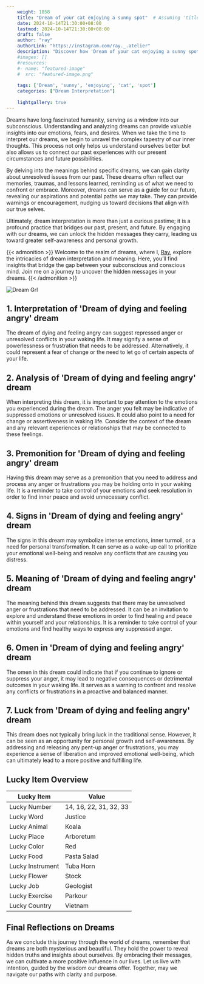 ```yaml
---
    weight: 1858
    title: "Dream of your cat enjoying a sunny spot"  # Assuming 'title' column exists
    date: 2024-10-14T21:30:00+08:00
    lastmod: 2024-10-14T21:30:00+08:00
    draft: false
    author: "ray"
    authorLink: "https://instagram.com/ray._.atelier"
    description: "Discover how 'Dream of your cat enjoying a sunny spot' can interpret your future and uncover its significant meanings in your life."
    #images: []
    #resources:
    #- name: "featured-image"
    #  src: "featured-image.png"
    
    tags: ['Dream', 'sunny', 'enjoying', 'cat', 'spot']
    categories: ["Dream Interpretation"]
    
    lightgallery: true
---
```

    
Dreams have long fascinated humanity, serving as a window into our subconscious. Understanding and analyzing dreams can provide valuable insights into our emotions, fears, and desires. When we take the time to interpret our dreams, we begin to unravel the complex tapestry of our inner thoughts. This process not only helps us understand ourselves better but also allows us to connect our past experiences with our present circumstances and future possibilities.

By delving into the meanings behind specific dreams, we can gain clarity about unresolved issues from our past. These dreams often reflect our memories, traumas, and lessons learned, reminding us of what we need to confront or embrace. Moreover, dreams can serve as a guide for our future, revealing our aspirations and potential paths we may take. They can provide warnings or encouragement, nudging us toward decisions that align with our true selves.

Ultimately, dream interpretation is more than just a curious pastime; it is a profound practice that bridges our past, present, and future. By engaging with our dreams, we can unlock the hidden messages they carry, leading us toward greater self-awareness and personal growth.

{{< admonition >}}
Welcome to the realm of dreams, where I, [Ray](https://instagram.com/ray._.atelier), explore the intricacies of dream interpretation and meaning. Here, you’ll find insights that bridge the gap between your subconscious and conscious mind. Join me on a journey to uncover the hidden messages in your dreams.
{{< /admonition >}}

![Dream Grl](https://cdn.pixabay.com/photo/2017/11/02/03/35/gothic-2910057_1280.jpg "Dream Grl")

## 1. Interpretation of 'Dream of dying and feeling angry' dream
 The dream of dying and feeling angry can suggest repressed anger or unresolved conflicts in your waking life. It may signify a sense of powerlessness or frustration that needs to be addressed. Alternatively, it could represent a fear of change or the need to let go of certain aspects of your life.

## 2. Analysis of 'Dream of dying and feeling angry' dream
 When interpreting this dream, it is important to pay attention to the emotions you experienced during the dream. The anger you felt may be indicative of suppressed emotions or unresolved issues. It could also point to a need for change or assertiveness in waking life. Consider the context of the dream and any relevant experiences or relationships that may be connected to these feelings.

## 3. Premonition for 'Dream of dying and feeling angry' dream
 Having this dream may serve as a premonition that you need to address and process any anger or frustrations you may be holding onto in your waking life. It is a reminder to take control of your emotions and seek resolution in order to find inner peace and avoid unnecessary conflict.

## 4. Signs in 'Dream of dying and feeling angry' dream
 The signs in this dream may symbolize intense emotions, inner turmoil, or a need for personal transformation. It can serve as a wake-up call to prioritize your emotional well-being and resolve any conflicts that are causing you distress.

## 5. Meaning of 'Dream of dying and feeling angry' dream
 The meaning behind this dream suggests that there may be unresolved anger or frustrations that need to be addressed. It can be an invitation to explore and understand these emotions in order to find healing and peace within yourself and your relationships. It is a reminder to take control of your emotions and find healthy ways to express any suppressed anger.

## 6. Omen in 'Dream of dying and feeling angry' dream
 The omen in this dream could indicate that if you continue to ignore or suppress your anger, it may lead to negative consequences or detrimental outcomes in your waking life. It serves as a warning to confront and resolve any conflicts or frustrations in a proactive and balanced manner.

## 7. Luck from 'Dream of dying and feeling angry' dream
 This dream does not typically bring luck in the traditional sense. However, it can be seen as an opportunity for personal growth and self-awareness. By addressing and releasing any pent-up anger or frustrations, you may experience a sense of liberation and improved emotional well-being, which can ultimately lead to a more positive and fulfilling life.

## Lucky Item Overview
| Lucky Item          | Value              |
|---------------|--------------------|
| Lucky Number        | 14, 16, 22, 31, 32, 33  |
| Lucky Word          | Justice |
| Lucky Animal        | Koala |
| Lucky Place         | Arboretum     |
| Lucky Color         | Red     |
| Lucky Food          | Pasta Salad      |
| Lucky Instrument    | Tuba Horn |
| Lucky Flower        | Stock    |
| Lucky Job           | Geologist       |
| Lucky Exercise      | Parkour  |
| Lucky Country       | Vietnam    |


##  Final Reflections on Dreams

As we conclude this journey through the world of dreams, remember that dreams are both mysterious and beautiful. They hold the power to reveal hidden truths and insights about ourselves. By embracing their messages, we can cultivate a more positive influence in our lives. Let us live with intention, guided by the wisdom our dreams offer. Together, may we navigate our paths with clarity and purpose.
